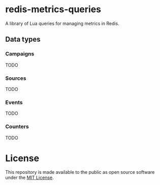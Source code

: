 redis-metrics-queries
=====================

A library of Lua queries for managing metrics in Redis.

## Data types

### Campaigns

TODO


### Sources

TODO


### Events

TODO


### Counters

TODO



License
=======

This repository is made available to the public as open source software under the [MIT License](http://opensource.org/licenses/MIT).
